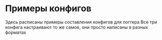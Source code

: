 # Примеры конфигов

Здесь расписаны примеры составления конфигов для логгера
Все три конфига настраивают то же самое, они просто написаны в разных форматах